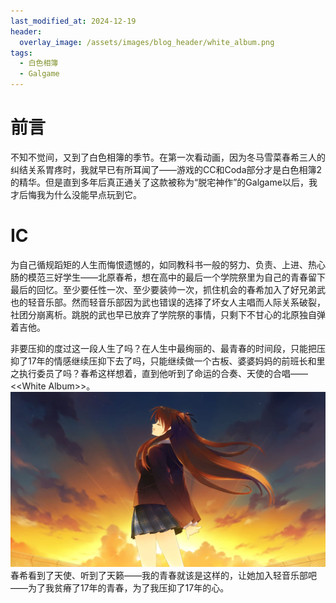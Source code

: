 ```yaml
---
last_modified_at: 2024-12-19
header:
  overlay_image: /assets/images/blog_header/white_album.png
tags:
  - 白色相簿
  - Galgame
---
```

# 前言

不知不觉间，又到了白色相簿的季节。在第一次看动画，因为冬马雪菜春希三人的纠结关系胃疼时，我就早已有所耳闻了——游戏的CC和Coda部分才是白色相簿2的精华。但是直到多年后真正通关了这款被称为“脱宅神作”的Galgame以后，我才后悔我为什么没能早点玩到它。

# IC

为自己循规蹈矩的人生而悔恨遗憾的，如同教科书一般的努力、负责、上进、热心肠的模范三好学生——北原春希，想在高中的最后一个学院祭里为自己的青春留下最后的回忆。至少要任性一次、至少要装帅一次，抓住机会的春希加入了好兄弟武也的轻音乐部。然而轻音乐部因为武也错误的选择了坏女人主唱而人际关系破裂，社团分崩离析。跳脱的武也早已放弃了学院祭的事情，只剩下不甘心的北原独自弹着吉他。

非要压抑的度过这一段人生了吗？在人生中最绚丽的、最青春的时间段，只能把压抑了17年的情感继续压抑下去了吗，只能继续做一个古板、婆婆妈妈的前班长和里之执行委员了吗？春希这样想着，直到他听到了命运的合奏、天使的合唱——\<\<White Album\>\>。
![](/assets/images/blog/white_album1.png)
春希看到了天使、听到了天籁——我的青春就该是这样的，让她加入轻音乐部吧——为了我贫瘠了17年的青春，为了我压抑了17年的心。


